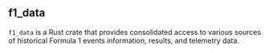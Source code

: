 f1_data
-------

`f1_data` is a Rust crate that provides consolidated access to various sources of historical Formula 1 events information, results, and telemetry data.
